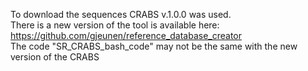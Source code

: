 To download the sequences CRABS v.1.0.0 was used. \
There is a new version of the tool is available here: https://github.com/gjeunen/reference_database_creator \
The code "SR_CRABS_bash_code" may not be the same with the new version of the CRABS
